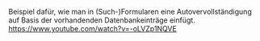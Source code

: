 Beispiel dafür, wie man in (Such-)Formularen eine Autovervollständigung auf Basis der vorhandenden Datenbankeinträge einfügt.
https://www.youtube.com/watch?v=-oLVZp1NQVE